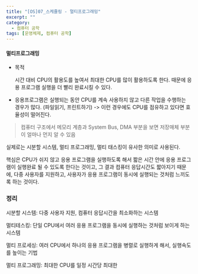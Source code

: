 ```yaml
---
title: "[OS]07_스케쥴링 - 멀티프로그래밍"
excerpt: ""
category:
  - 컴퓨터 공학
tags: [운영체제, 컴퓨터 공학]
---
```


#### 멀티프로그래밍

- 목적

  시간 대비 CPU의 활용도를 높여서 최대한 CPU를 많이 활용하도록 한다. 때문에 응용 프로그램 실행을 더 빨리 완료시킬 수 있다.

- 응용프로그램은 실행되는 동안 CPU를 계속 사용하지 않고 다른 작업을 수행하는 경우가 많다. (파일읽기, 프린트하기) -> 이런 경우에도 CPU를 점유하고 있다면 효율성이 떨어진다.

> 컴퓨터 구조에서 메모리 계층과 System Bus, DMA 부분을 보면 저장매체 부분이 얼마나 먼지 알 수 있음



실제로는 시분할 시스템, 멀티 프로그래밍, 멀티 태스킹이 유사한 의미로 사용된다.

핵심은 CPU가 쉬지 않고 응용 프로그램을 실행하도록 해서 짧은 시간 안에 응용 프로그램이 실행완료 될 수 있도록 한다는 것이고, 그 결과 컴퓨터 응답시간도 짧아지기 때문에,  다중 사용자를 지원하고, 사용자가 응용 프로그램이 동시에 실행되는 것처럼 느끼도록 하는 것이다.



### 정리

시분할 시스템: 다중 사용자 지원, 컴퓨터 응답시간을 최소화하는 시스템

멀티테스킹: 단일 CPU에서 여러 응용 프로그램을 동시에 실행하는 것처럼 보이게 하는 시스템

멀티 프로세싱: 여러 CPU에서 하나의 응용 프로그램을 병렬로 실행하게 해서, 실행속도를 높이는 기법

멀티 프로그래밍: 최대한 CPU를 일정 시간당 최대한 